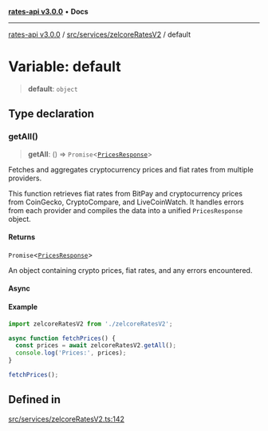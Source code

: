 [**rates-api v3.0.0**](../../../../README.md) • **Docs**

***

[rates-api v3.0.0](../../../../modules.md) / [src/services/zelcoreRatesV2](../README.md) / default

# Variable: default

> **default**: `object`

## Type declaration

### getAll()

> **getAll**: () => `Promise`\<[`PricesResponse`](../../../types/type-aliases/PricesResponse.md)\>

Fetches and aggregates cryptocurrency prices and fiat rates from multiple providers.

This function retrieves fiat rates from BitPay and cryptocurrency prices from CoinGecko,
CryptoCompare, and LiveCoinWatch. It handles errors from each provider and compiles the data
into a unified `PricesResponse` object.

#### Returns

`Promise`\<[`PricesResponse`](../../../types/type-aliases/PricesResponse.md)\>

An object containing crypto prices, fiat rates, and any errors encountered.

#### Async

#### Example

```typescript
import zelcoreRatesV2 from './zelcoreRatesV2';

async function fetchPrices() {
  const prices = await zelcoreRatesV2.getAll();
  console.log('Prices:', prices);
}

fetchPrices();
```

## Defined in

[src/services/zelcoreRatesV2.ts:142](https://github.com/ZelCore-io/rates-api/blob/6ee8192dea404fd0a0f6ba9b7352f3b7673523eb/src/services/zelcoreRatesV2.ts#L142)
